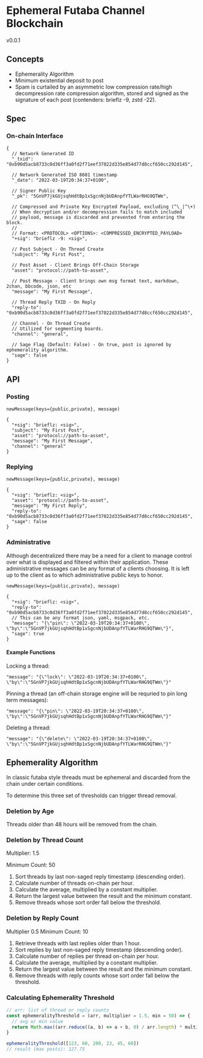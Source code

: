 # Ephemeral Futaba Channel Blockchain

v0.0.1

## Concepts

- Ephemerality Algorithm
- Minimum existential deposit to post
- Spam is curtailed by an asymmetric low compression rate/high decompression rate compression algorithm, stored and signed
  as the signature of each post (contenders: brieflz -9, zstd -22).

## Spec

### On-chain Interface

```json5
{
  // Network Generated ID
  "_txid": "0xb90d5acb8733c0d36ff3a0fd2f71eef37022d335e854d77d8ccf650cc292d145",
  
  // Network Generated ISO 8601 timestamp
  "_date": "2022-03-19T20:34:37+0100",
  
  // Signer Public Key
  "_pk": "5GnVP7jkGUjsqhHdtBp1xSgcnNjbUDAnpfYTLWarRHG9QTWm",
  
  // Compressed and Private Key Encrypted Payload, excluding (^\_|^\+)
  // When decryption and/or decompression fails to match included
  // payload, message is discarded and prevented from entering the block.
  // 
  // Format: <PROTOCOL> <OPTIONS>: <COMPRESSED_ENCRYPTED_PAYLOAD>
  "+sig": "brieflz -9: <sig>",
  
  // Post Subject - On Thread Create
  "subject": "My First Post",
  
  // Post Asset - Client Brings Off-Chain Storage
  "asset": "protocol://path-to-asset",
  
  // Post Message - Client brings own msg format text, markdown, 2chan, bbcode, json, etc
  "message": "My First Message",
  
  // Thread Reply TXID - On Reply
  "reply-to": "0xb90d5acb8733c0d36ff3a0fd2f71eef37022d335e854d77d8ccf650cc292d145",
  
  // Channel - On Thread Create
  // Utilized for segmenting boards.
  "channel": "general",
  
  // Sage Flag (Default: False) - On true, post is ignored by ephemerality algorithm. 
  "sage": false
}
```

## API

### Posting

`newMessage(keys={public,private}, message)`

```json5
{
  "+sig": "brieflz: <sig>",
  "subject": "My First Post",
  "asset": "protocol://path-to-asset",
  "message": "My First Message",
  "channel": "general"
}
```

### Replying

`newMessage(keys={public,private}, message)`

```json5
{
  "+sig": "brieflz: <sig>",
  "asset": "protocol://path-to-asset",
  "message": "My First Reply",
  "reply-to": "0xb90d5acb8733c0d36ff3a0fd2f71eef37022d335e854d77d8ccf650cc292d145",
  "sage": false
}
```

### Administrative

Although decentralized there may be a need for a client to manage control over what is displayed and filtered within
their application. These administrative messages can be any format of a clients choosing. It is left up to the client as
to which administrative public keys to honor.

`newMessage(keys={public,private}, message)`

```json5
{
  "+sig": "brieflz: <sig>",
  "reply-to": "0xb90d5acb8733c0d36ff3a0fd2f71eef37022d335e854d77d8ccf650cc292d145",
  // This can be any format json, yaml, msgpack, etc.
  "message": "{\"pin\": \"2022-03-19T20:34:37+0100\", \"by\":\"5GnVP7jkGUjsqhHdtBp1xSgcnNjbUDAnpfYTLWarRHG9QTWm\"}",
  "sage": true
}
```

#### Example Functions

Locking a thread:

```json5
"message": "{\"lock\": \"2022-03-19T20:34:37+0100\", \"by\":\"5GnVP7jkGUjsqhHdtBp1xSgcnNjbUDAnpfYTLWarRHG9QTWm\"}"
```

Pinning a thread (an off-chain storage engine will be requried to pin long term messages):

```json5
"message": "{\"pin\": \"2022-03-19T20:34:37+0100\", \"by\":\"5GnVP7jkGUjsqhHdtBp1xSgcnNjbUDAnpfYTLWarRHG9QTWm\"}"
```

Deleting a thread:

```json5
"message": "{\"delete\": \"2022-03-19T20:34:37+0100\", \"by\":\"5GnVP7jkGUjsqhHdtBp1xSgcnNjbUDAnpfYTLWarRHG9QTWm\"}"
```

## Ephemerality Algorithm

In classic futaba style threads must be ephemeral and discarded from the chain under certain conditions.

To determine this three set of thresholds can trigger thread removal.

### Deletion by Age

Threads older than 48 hours will be removed from the chain.

### Deletion by Thread Count

Multiplier: 1.5

Minimum Count: 50

1. Sort threads by last non-saged reply timestamp (descending order).
2. Calculate number of threads on-chain per hour.
3. Calculate the average, multiplied by a constant multiplier.
4. Return the largest value between the result and the minimum constant.
5. Remove threads whose sort order fall below the threshold.

### Deletion by Reply Count

Multiplier 0.5
Minimum Count: 10

1. Retrieve threads with last replies older than 1 hour.
2. Sort replies by last non-saged reply timestamp (descending order).
3. Calculate number of replies per thread on-chain per hour.
4. Calculate the average, multiplied by a constant multiplier.
5. Return the largest value between the result and the minimum constant.
6. Remove threads with reply counts whose sort order fall below the threshold.

### Calculating Ephemerality Threshold

```javascript
// arr: list of thread or reply counts
const ephemeralityThreshold = (arr, multiplier = 1.5, min = 50) => {
  // avg w/ min value
  return Math.max((arr.reduce((a, b) => a + b, 0) / arr.length) * multiplier, min);
}

ephemeralityThreshold([123, 60, 200, 23, 45, 60])
// result (max posts): 127.75

```
